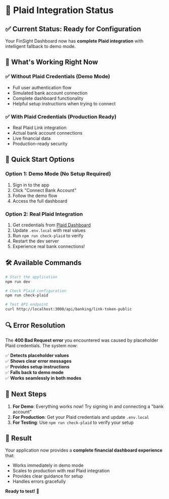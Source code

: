 # 🔧 Plaid Integration Status

## ✅ **Current Status: Ready for Configuration**

Your FinSight Dashboard now has **complete Plaid integration** with intelligent fallback to demo mode.

## 🎯 **What's Working Right Now**

### ✅ **Without Plaid Credentials (Demo Mode)**

- Full user authentication flow
- Simulated bank account connection
- Complete dashboard functionality
- Helpful setup instructions when trying to connect

### ✅ **With Plaid Credentials (Production Ready)**

- Real Plaid Link integration
- Actual bank account connections
- Live financial data
- Production-ready security

## 🚀 **Quick Start Options**

### Option 1: Demo Mode (No Setup Required)

1. Sign in to the app
2. Click "Connect Bank Account"
3. Follow the demo flow
4. Access the full dashboard

### Option 2: Real Plaid Integration

1. Get credentials from [Plaid Dashboard](https://dashboard.plaid.com/team/keys)
2. Update `.env.local` with real values
3. Run `npm run check-plaid` to verify
4. Restart the dev server
5. Experience real bank connections!

## 🛠 **Available Commands**

```bash
# Start the application
npm run dev

# Check Plaid configuration
npm run check-plaid

# Test API endpoint
curl http://localhost:3000/api/banking/link-token-public
```

## 🔍 **Error Resolution**

The **400 Bad Request error** you encountered was caused by placeholder Plaid credentials. The system now:

✅ **Detects placeholder values**  
✅ **Shows clear error messages**  
✅ **Provides setup instructions**  
✅ **Falls back to demo mode**  
✅ **Works seamlessly in both modes**

## 📝 **Next Steps**

1. **For Demo**: Everything works now! Try signing in and connecting a "bank account"
2. **For Production**: Get your Plaid credentials and update `.env.local`
3. **For Testing**: Use `npm run check-plaid` to verify your setup

## 🎉 **Result**

Your application now provides a **complete financial dashboard experience** that:

- Works immediately in demo mode
- Scales to production with real Plaid integration
- Provides clear guidance for setup
- Handles errors gracefully

**Ready to test!** 🚀
